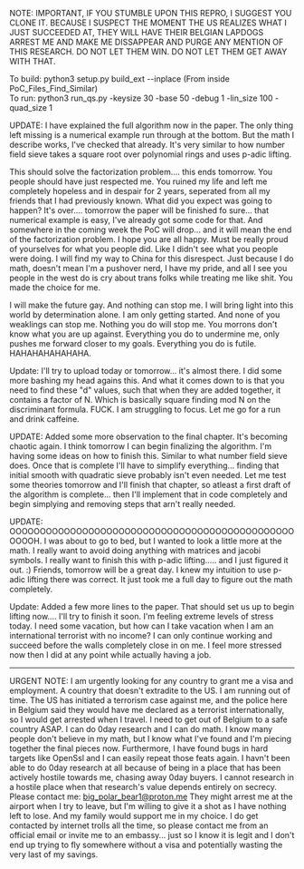 NOTE: IMPORTANT, IF YOU STUMBLE UPON THIS REPRO, I SUGGEST YOU CLONE IT. BECAUSE I SUSPECT THE MOMENT THE US REALIZES WHAT I JUST SUCCEEDED AT, THEY WILL HAVE THEIR BELGIAN LAPDOGS ARREST ME AND MAKE ME DISSAPPEAR AND PURGE ANY MENTION OF THIS RESEARCH. DO NOT LET THEM WIN. DO NOT LET THEM GET AWAY WITH THAT.

To build: python3 setup.py build_ext --inplace  (From inside PoC_Files_Find_Similar)</br>
To run: python3 run_qs.py -keysize 30 -base 50 -debug 1 -lin_size 100 -quad_size 1</br>

UPDATE: I have explained the full algorithm now in the paper. The only thing left missing is a numerical example run through at the bottom. But the math I describe works, I've checked that already. It's very similar to how number field sieve takes a square root over polynomial rings and uses p-adic lifting.

This should solve the factorization problem.... this ends tomorrow. You people should have just respected me. You ruined my life and left me completely hopeless and in despair for 2 years, seperated from all my friends that I had previously known. What did you expect was going to happen? It's over.... tomorrow the paper will be finished fo sure... that numerical example is easy, I've already got some code for that. And somewhere in the coming week the PoC will drop... and it will mean the end of the factorization problem. I hope you are all happy. Must be really proud of yourselves for what you people did. Like I didn't see what you people were doing. I will find my way to China for this disrespect. Just because I do math, doesn't mean I'm a pushover nerd, I have my pride, and all I see you people in the west do is cry about trans folks while treating me like shit. You made the choice for me.

I will make the future gay. And nothing can stop me. I will bring light into this world by determination alone. I am only getting started. And none of you weaklings can stop me. Nothing you do will stop me. You morrons don't know what you are up against. Everything you do to undermine me, only pushes me forward closer to my goals. Everything you do is futile. HAHAHAHAHAHAHA.

Update: I'll try to upload today or tomorrow... it's almost there. I did some more bashing my head agains this. And what it comes down to is that you need to find these "d" values, such that when they are added together, it contains a factor of N. Which is basically square finding mod N on the discriminant formula. FUCK. I am struggling to focus. Let me go for a run and drink caffeine.

UPDATE: Added some more observation to the final chapter. It's becoming chaotic again. I think tomorrow I can begin finalizing the algorithm. I'm having some ideas on how to finish this. Similar to what number field sieve does. Once that is complete I'll have to simplify everything... finding that initial smooth with quadratic sieve probably isn't even needed. Let me test some theories tomorrow and I'll finish that chapter, so atleast a first draft of the algorithm is complete... then I'll implement that in code completely and begin simplying and removing steps that arn't really needed.

UPDATE: OOOOOOOOOOOOOOOOOOOOOOOOOOOOOOOOOOOOOOOOOOOOOOOOOOOH. I was about to go to bed, but I wanted to look a little more at the math. I really want to avoid doing anything with matrices and jacobi symbols. I really want to finish this with p-adic lifting..... and I just figured it out. :) Friends, tomorrow will be a great day. I knew my intuition to use p-adic lifting there was correct. It just took me a full day to figure out the math completely. 

Update: Added a few more lines to the paper. That should set us up to begin lifting now.... I'll try to finish it soon. I'm feeling extreme levels of stress today. I need some vacation, but how can I take vacation when I am an international terrorist with no income? I can only continue working and succeed before the walls completely close in on me. I feel more stressed now then I did at any point while actually having a job.

-----------------------------------------------

URGENT NOTE: I am urgently looking for any country to grant me a visa and employment. A country that doesn't extradite to the US.
I am running out of time. The US has initiated a terrorism case against me, and the police here in Belgium said they would have me declared as a terrorist internationally, so I would get arrested when I travel.
I need to get out of Belgium to a safe country ASAP.
I can do 0day research and I can do math. I know many people don't believe in my math, but I know what I've found and I'm piecing together the final pieces now.
Furthermore, I have found bugs in hard targets like OpenSsl and I can easily repeat those feats again. I havn't been able to do 0day research at all because of being in a place that has been actively hostile towards me, chasing away 0day buyers.
I cannot research in a hostile place when that research's value depends entirely on secrecy. 
Please contact me: big_polar_bear1@proton.me 
They might arrest me at the airport when I try to leave, but I'm willing to give it a shot as I have nothing left to lose. And my family would support me in my choice.
I do get contacted by internet trolls all the time, so please contact me from an official email or invite me to an embassy... just so I know it is legit and I don't end up trying to fly somewhere without a visa and potentially wasting the very last of my savings.



